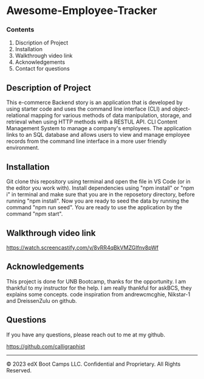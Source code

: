 # Awesome-Employee-Tracker

### Contents

1. Discription of Project
2. Installation 
3. Walkthrough video link
4. Acknowledgements
5. Contact for questions

## Description of Project
This e-commerce Backend story is an application that is developed by using starter code and uses the command line interface (CLI) and object-relational mapping for various methods of data manipulation, storage, and retrieval when using HTTP methods with a RESTUL API.
CLI Content Management System to manage a company's employees. The application links to an SQL database and allows users to view and manage employee records from the command line interface in a more user friendly environment.


## Installation 

Git clone this repository using terminal and open the file in VS Code (or in the editor you work with). Install dependencies using "npm install" or "npm i" in terminal and make sure that you are in the reposetory directory, before running "npm install". Now you are ready to seed the data by running the command "npm run seed". You are ready to use the application by the command "npm start".

## Walkthrough video link

https://watch.screencastify.com/v/8vRR4qBkVMZGIfnv8pWf 

## Acknowledgements

This project is done for UNB Bootcamp, thanks for the opportunity. I am thankful to my instructor for the help. I am really thankful for askBCS, they explains some concepts. code inspiration from andrewcmcghie, Nikstar-1 and DreissenZulu on github.



## Questions

If you have any questions, please reach out to me at my github.

https://github.com/calligraphist

- - -
© 2023 edX Boot Camps LLC. Confidential and Proprietary. All Rights Reserved.
